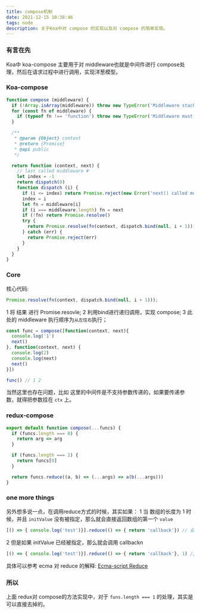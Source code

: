 ```yaml
---
title: compose机制
date: 2021-12-15 10:38:46
tags: node
description: 关于Koa中对 compose 的实现以及对 compose 的简单实现。
---
```


### 有言在先
Koa中 koa-compose 主要用于对 middleware也就是中间件进行 compose处理，然后在请求过程中进行调用，实现洋葱模型。

### Koa-compose

``` javascript
function compose (middleware) {
  if (!Array.isArray(middleware)) throw new TypeError('Middleware stack must be an array!')
  for (const fn of middleware) {
    if (typeof fn !== 'function') throw new TypeError('Middleware must be composed of functions!')
  }

  /**
   * @param {Object} context
   * @return {Promise}
   * @api public
   */

  return function (context, next) {
    // last called middleware #
    let index = -1
    return dispatch(0)
    function dispatch (i) {
      if (i <= index) return Promise.reject(new Error('next() called multiple times'))
      index = i
      let fn = middleware[i]
      if (i === middleware.length) fn = next
      if (!fn) return Promise.resolve()
      try {
        return Promise.resolve(fn(context, dispatch.bind(null, i + 1)));
      } catch (err) {
        return Promise.reject(err)
      }
    }
  }
}
```
### Core
核心代码:

``` javascript
Promise.resolve(fn(context, dispatch.bind(null, i + 1)));
```

1 将 结果 进行 Promise.resovle;
2 利用bind进行递归调用，实现 compose;
3 此处的 middleware 执行顺序为`从左往右`执行；

``` javascript
const func = compose([function(context, next){
  console.log('1')
  next()
}, function(context, next) {
  console.log(2)
  console.log(next)
  next()
}])

func() // 1 2
```

当然这里也存在问题，比如 这里的中间件是不支持参数传递的，如果要传递参数，就得把参数挂在 `ctx` 上。

### redux-compose
``` javascript
export default function compose(...funcs) {
  if (funcs.length === 0) {
    return arg => arg
  }

  if (funcs.length === 1) {
    return funcs[0]
  }

  return funcs.reduce((a, b) => (...args) => a(b(...args)))
}
```

### one more things
另外想多说一点，在调用reduce方式的时候，其实如果：
1 当 数组的长度为 1 时候，并且 `initValue` 没有被指定，那么就会直接返回数组的第一个 `value`

``` javascript
[() => { console.log('test')}].reduce(() => { return 'callback'}) // 会直接返回 () => { console.log('test')}
```

2 但是如果 initValue 已经被指定，那么就会调用 callbackn
``` javascript
[() => { console.log('test')}].reduce(() => { return 'callback'}, 1) // 执行callbackfn, 并返回 'callback'
```

具体可以参考 ecma 对 reduce 的解释:  [Ecma-script Reduce](https://262.ecma-international.org/6.0/#sec-array.prototype.reduce)

### 所以
上面 redux对 compose的方法实现中，对于 `funs.length === 1` 的处理，其实是可以直接去掉的。
